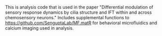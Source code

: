 This is analysis code that is used in the paper "Differential modulation of sensory response dynamics by cilia structure and IFT within and across chemosensory neurons."
Includes supplemental functions to https://github.com/SenguptaLab/MF.matR for behavioral microfluidics and calcium imaging used in analysis.
